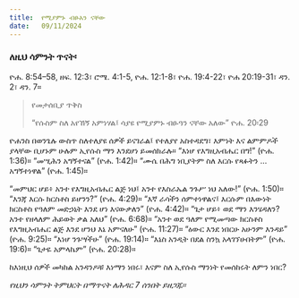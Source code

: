 ```yaml
---
title:  የሚያምኑ ብፁአን ናቸው
date:   09/11/2024
---
```


### ለዚህ ሳምንት ጥናት፡
ዮሐ. 8:54–58, ዘፍ. 12:3፣ ሮሜ. 4:1-5, ዮሐ. 12:1-8፣ ዮሐ. 19:4-22፣ ዮሐ 20:19-31፣ ዳን. 2፣ ዳን. 7።

> <p>የመታሰቢያ ጥቅስ</p>
> “የሱስም ስለ አየኸኝ አምነሃል፤ ሳያዩ የሚያምኑ ብፁዓን ናቸው አለው” ዮሐ. 20፡29

ዮሐንስ በወንጌሉ ውስጥ ስለተለያዩ ሰዎች ይናገራል፤ የተለያየ አስተዳደግ፣ እምነት እና ልምምዶች ያላቸው ቢሆኑም ሁሉም ኢየሱስ ማን እንደሆነ ይመሰክራሉ። “እነሆ የእግዚአብሔር በግ!” (ዮሐ. 1:36)። “መሢሕን አግኝተናል” (ዮሐ. 1:42)። “ሙሴ በሕግ ነቢያትም ስለ እርሱ የጻፉትን …አግኝተነዋል” (ዮሐ. 1:45)።

“መምህር ሆይ፥ አንተ የእግዚአብሔር ልጅ ነህ፤ አንተ የእስራኤል ንጉሥ ነህ አለው!” (ዮሐ. 1:50)። “እንጃ እርሱ ክርስቶስ ይሆንን?” (ዮሐ. 4:29)። “እኛ ራሳችን ሰምተነዋልና፤ እርሱም በእውነት ክርስቶስ የዓለም መድኃኒት እንደ ሆነ እናውቃለን” (ዮሐ. 4:42)። “ጌታ ሆይ፥ ወደ ማን እንሄዳለን? አንተ የዘላለም ሕይወት ቃል አለህ” (ዮሐ. 6:68)። “አንተ ወደ ዓለም የሚመጣው ክርስቶስ የእግዚአብሔር ልጅ እንደ ሆንህ እኔ አምናለሁ” (ዮሐ. 11:27)። “ዕውር እንደ ነበርሁ አሁንም እንዳይ” (ዮሐ. 9:25)። “እነሆ ንጉሣችሁ” (ዮሐ. 19:14)። “እኔስ አንዲት በደል ስንኳ አላገኘሁበትም” (ዮሐ. 19:6)። “ጌታዬ አምላኬም” (ዮሐ. 20:28)።

ከእነዚህ ሰዎች መካከል አንዳንዶቹ እነማን ነበሩ፣ እናም ስለ ኢየሱስ ማንነት የመሰከሩት ለምን ነበር? 

_የዚህን ሳምንት ትምህርት በማጥናት ለሕዳር 7 ሰንበት ይዘጋጁ።_